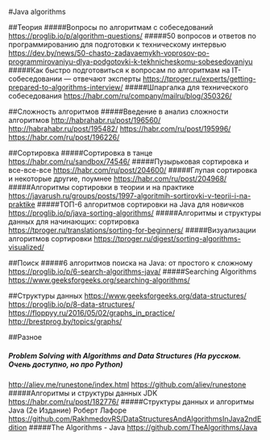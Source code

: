 #Java algorithms

##Теория
#####Вопросы по алгоритмам с собеседований
https://proglib.io/p/algorithm-questions/
#####50 вопросов и ответов по программированию для подготовки к техническому интервью
https://dev.by/news/50-chasto-zadavaemykh-voprosov-po-programmirovaniyu-dlya-podgotovki-k-tekhnicheskomu-sobesedovaniyu
#####Как быстро подготовиться к вопросам по алгоритмам на IT-собеседовании — отвечают эксперты
https://tproger.ru/experts/getting-prepared-to-algorithms-interview/
#####Шпаргалка для технического собеседования
https://habr.com/ru/company/mailru/blog/350326/

##Сложность алгоритмов
#####Введение в анализ сложности алгоритмов
http://habrahabr.ru/post/196560/
http://habrahabr.ru/post/195482/
https://habr.com/ru/post/195996/
https://habr.com/ru/post/196226/

##Сортировка
#####Сортировка в танце
https://habr.com/ru/sandbox/74546/
#####Пузырьковая сортировка и все-все-все
https://habr.com/ru/post/204600/
#####Глупая сортировка и некоторые другие, поумнее
https://habr.com/ru/post/204968/
#####Алгоритмы сортировки в теории и на практике
https://javarush.ru/groups/posts/1997-algoritmih-sortirovki-v-teorii-i-na-praktike
#####ТОП-6 алгоритмов сортировки на Java для новичков
https://proglib.io/p/java-sorting-algorithms/
#####Алгоритмы и структуры данных для начинающих: сортировка
https://tproger.ru/translations/sorting-for-beginners/
#####Визуализации алгоритмов сортировки
https://tproger.ru/digest/sorting-algorithms-visualized/

##Поиск
#####6 алгоритмов поиска на Java: от простого к сложному
https://proglib.io/p/6-search-algorithms-java/
#####Searching Algorithms
https://www.geeksforgeeks.org/searching-algorithms/

##Структуры данных
https://www.geeksforgeeks.org/data-structures/
https://proglib.io/p/8-data-structures/
https://floppyy.ru/2016/05/02/graphs_in_practice/
http://brestprog.by/topics/graphs/		

##Разное
##### Problem Solving with Algorithms and Data Structures (На русском. Очень доступно, но про Python)
http://aliev.me/runestone/index.html https://github.com/aliev/runestone
#####Алгоритмы и структуры данных JDK
https://habr.com/ru/post/182776/
#####Структуры данных и алгоритмы Java (2е Издание) Роберт Лафоре
https://github.com/RakhmedovRS/DataStructuresAndAlgorithmsInJava2ndEdition
#####The Algorithms - Java
https://github.com/TheAlgorithms/Java